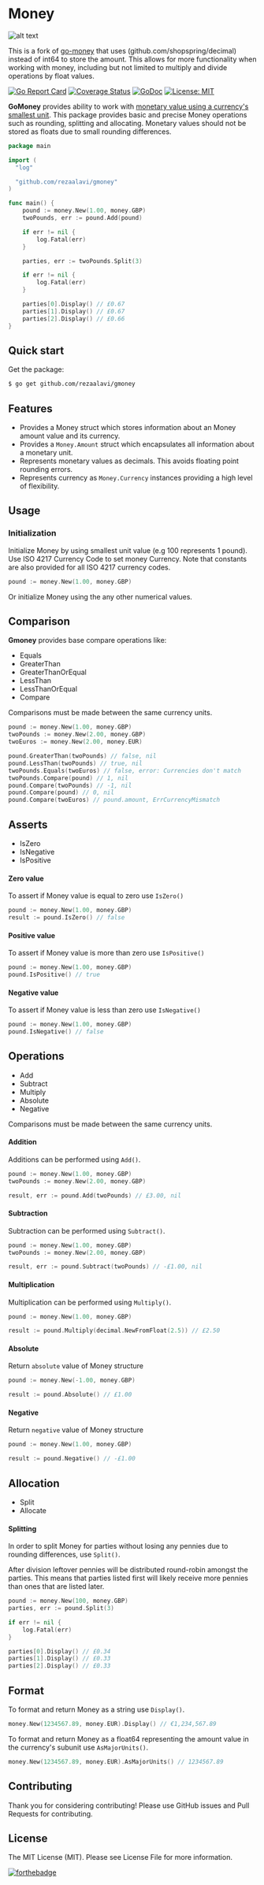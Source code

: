 # Money


![alt text](http://i.imgur.com/c3XmCC6.jpg "Money")

This is a fork of [go-money](https://github.com/rhymond/go-money) that uses (github.com/shopspring/decimal) instead of int64 to store the amount. This allows for more functionality when working with money, including but not limited to multiply and divide operations by float values.


[![Go Report Card](https://goreportcard.com/badge/github.com/rezaalavi/gmoney)](https://goreportcard.com/report/github.com/rezaalavi/gmoney)
[![Coverage Status](https://coveralls.io/repos/github/rezaalavi/gmoney/badge.svg?branch=master)](https://coveralls.io/github/rezaalavi/gmoney?branch=master)
[![GoDoc](https://godoc.org/github.com/rezaalavi/gmoney?status.svg)](https://godoc.org/github.com/rezaalavi/gmoney)
[![License: MIT](https://img.shields.io/badge/License-MIT-yellow.svg)](https://opensource.org/licenses/MIT)

**GoMoney** provides ability to work with [monetary value using a currency's smallest unit](https://martinfowler.com/eaaCatalog/money.html).
This package provides basic and precise Money operations such as rounding, splitting and allocating.  Monetary values should not be stored as floats due to small rounding differences.

```go
package main

import (
  "log"

  "github.com/rezaalavi/gmoney"
)

func main() {
    pound := money.New(1.00, money.GBP)
    twoPounds, err := pound.Add(pound)

    if err != nil {
        log.Fatal(err)
    }

    parties, err := twoPounds.Split(3)

    if err != nil {
        log.Fatal(err)
    }

    parties[0].Display() // £0.67
    parties[1].Display() // £0.67
    parties[2].Display() // £0.66
}

```
Quick start
-
Get the package:

``` bash
$ go get github.com/rezaalavi/gmoney
```

## Features
* Provides a Money struct which stores information about an Money amount value and its currency.
* Provides a ```Money.Amount``` struct which encapsulates all information about a monetary unit.
* Represents monetary values as decimals. This avoids floating point rounding errors.
* Represents currency as ```Money.Currency``` instances providing a high level of flexibility.

Usage
-
### Initialization
Initialize Money by using smallest unit value (e.g 100 represents 1 pound). Use ISO 4217 Currency Code to set money Currency. Note that constants are also provided for all ISO 4217 currency codes.
```go
pound := money.New(1.00, money.GBP)
```
Or initialize Money using the any other numerical values.

Comparison
-
**Gmoney** provides base compare operations like:

* Equals
* GreaterThan
* GreaterThanOrEqual
* LessThan
* LessThanOrEqual
* Compare

Comparisons must be made between the same currency units.

```go
pound := money.New(1.00, money.GBP)
twoPounds := money.New(2.00, money.GBP)
twoEuros := money.New(2.00, money.EUR)

pound.GreaterThan(twoPounds) // false, nil
pound.LessThan(twoPounds) // true, nil
twoPounds.Equals(twoEuros) // false, error: Currencies don't match
twoPounds.Compare(pound) // 1, nil
pound.Compare(twoPounds) // -1, nil
pound.Compare(pound) // 0, nil
pound.Compare(twoEuros) // pound.amount, ErrCurrencyMismatch
```
Asserts
-
* IsZero
* IsNegative
* IsPositive

#### Zero value

To assert if Money value is equal to zero use `IsZero()`

```go
pound := money.New(1.00, money.GBP)
result := pound.IsZero() // false
```

#### Positive value

To assert if Money value is more than zero use `IsPositive()`

```go
pound := money.New(1.00, money.GBP)
pound.IsPositive() // true
```

#### Negative value

To assert if Money value is less than zero use `IsNegative()`

```go
pound := money.New(1.00, money.GBP)
pound.IsNegative() // false
```

Operations
-
* Add
* Subtract
* Multiply
* Absolute
* Negative

Comparisons must be made between the same currency units.

#### Addition

Additions can be performed using `Add()`.

```go
pound := money.New(1.00, money.GBP)
twoPounds := money.New(2.00, money.GBP)

result, err := pound.Add(twoPounds) // £3.00, nil
```

#### Subtraction

Subtraction can be performed using `Subtract()`.

```go
pound := money.New(1.00, money.GBP)
twoPounds := money.New(2.00, money.GBP)

result, err := pound.Subtract(twoPounds) // -£1.00, nil
```

#### Multiplication

Multiplication can be performed using `Multiply()`.

```go
pound := money.New(1.00, money.GBP)

result := pound.Multiply(decimal.NewFromFloat(2.5)) // £2.50
```

#### Absolute

Return `absolute` value of Money structure

```go
pound := money.New(-1.00, money.GBP)

result := pound.Absolute() // £1.00
```

#### Negative

Return `negative` value of Money structure

```go
pound := money.New(1.00, money.GBP)

result := pound.Negative() // -£1.00
```

Allocation
-

* Split
* Allocate

#### Splitting

In order to split Money for parties without losing any pennies due to rounding differences, use `Split()`.

After division leftover pennies will be distributed round-robin amongst the parties. This means that parties listed first will likely receive more pennies than ones that are listed later.

```go
pound := money.New(100, money.GBP)
parties, err := pound.Split(3)

if err != nil {
    log.Fatal(err)
}

parties[0].Display() // £0.34
parties[1].Display() // £0.33
parties[2].Display() // £0.33
```

Format
-

To format and return Money as a string use `Display()`.

```go
money.New(1234567.89, money.EUR).Display() // €1,234,567.89
```
To format and return Money as a float64 representing the amount value in the currency's subunit use `AsMajorUnits()`.

```go
money.New(1234567.89, money.EUR).AsMajorUnits() // 1234567.89
```

Contributing
-
Thank you for considering contributing!
Please use GitHub issues and Pull Requests for contributing.

License
-
The MIT License (MIT). Please see License File for more information.



[![forthebadge](http://forthebadge.com/images/badges/built-with-love.svg)](https://github.com/rezaalavi/gmoney)
